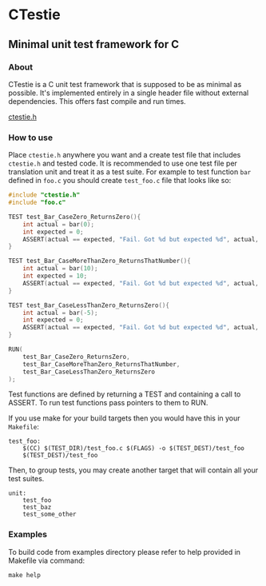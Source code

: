 CTestie
===========
Minimal unit test framework for C
-----------
### About
CTestie is a C unit test framework that is supposed to be as minimal as possible. It's implemented entirely in a single header file without external dependencies. This offers fast compile and run times.  
  
[ctestie.h](https://github.com/stronka/CTestie/blob/master/src/include/ctestie.h)
### How to use
Place `ctestie.h` anywhere you want and a create test file that includes `ctestie.h` and tested code. It is recommended to use one test file per translation unit and treat it as a test suite.
For example to test function `bar` defined in `foo.c` you should create `test_foo.c` file that looks like so:

```C
#include "ctestie.h"
#include "foo.c"

TEST test_Bar_CaseZero_ReturnsZero(){
    int actual = bar(0);
    int expected = 0;
    ASSERT(actual == expected, "Fail. Got %d but expected %d", actual, expected);
}

TEST test_Bar_CaseMoreThanZero_ReturnsThatNumber(){
    int actual = bar(10);
    int expected = 10;
    ASSERT(actual == expected, "Fail. Got %d but expected %d", actual, expected);
}

TEST test_Bar_CaseLessThanZero_ReturnsZero(){
    int actual = bar(-5);
    int expected = 0;
    ASSERT(actual == expected, "Fail. Got %d but expected %d", actual, expected);
}

RUN(
    test_Bar_CaseZero_ReturnsZero,
    test_Bar_CaseMoreThanZero_ReturnsThatNumber,
    test_Bar_CaseLessThanZero_ReturnsZero
);
```
  
Test functions are defined by returning a TEST and containing a call to ASSERT. To run test functions pass pointers to them to
RUN.  
  
If you use make for your build targets then you would have this in your `Makefile`:   
```make
test_foo:
	$(CC) $(TEST_DIR)/test_foo.c $(FLAGS) -o $(TEST_DEST)/test_foo
	$(TEST_DEST)/test_foo
```
Then, to group tests, you may create another target that will contain all your test suites.  
```make
unit:
	test_foo
	test_baz
	test_some_other
```
### Examples
To build code from examples directory please refer to help provided in Makefile via command:  
  
`make help`
